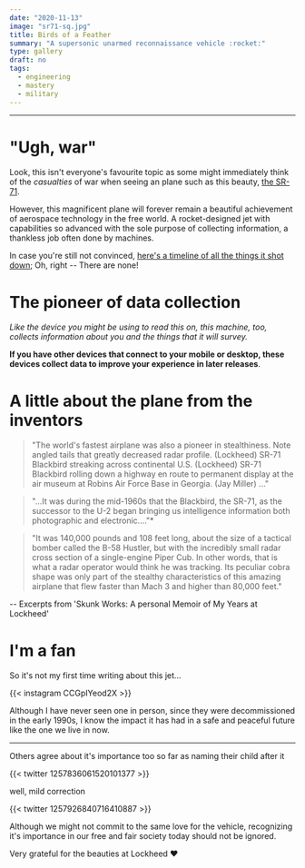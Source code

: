 ```yaml
---
date: "2020-11-13"
image: "sr71-sq.jpg"
title: Birds of a Feather
summary: "A supersonic unarmed reconnaissance vehicle :rocket:"
type: gallery
draft: no
tags:
  - engineering
  - mastery
  - military  
---
```


---  

# "Ugh, war"    

Look, this isn't everyone's favourite topic as some might immediately think of the *casualties* of war when seeing an plane such as this beauty, [the SR-71](https://en.wikipedia.org/wiki/Lockheed_SR-71_Blackbird).  

However, this magnificent plane will forever remain a beautiful achievement of aerospace technology in the free world. A rocket-designed jet with capabilities so advanced with the sole purpose of collecting information, a thankless job often done by machines.   


In case you're still not convinced, [here's a timeline of all the things it shot down](https://en.wikipedia.org/wiki/Lockheed_SR-71_Blackbird#Timeline); Oh, right -- There are none!

# The pioneer of data collection   

*Like the device you might be using to read this on, this machine, too, collects information about you and the things that it will survey.*    

**If you have other devices that connect to your mobile or desktop, these devices collect data to improve your experience in later releases**.   


# A little about the plane from the inventors  

>"The world's fastest airplane was also a pioneer in stealthiness. Note angled tails that greatly decreased radar profile. (Lockheed) SR-71 Blackbird streaking across continental U.S. (Lockheed) SR-71 Blackbird rolling down a highway en route to permanent display at the air museum at Robins Air Force Base in Georgia. (Jay Miller) ..."    
  
>"...It was during the mid-1960s that the Blackbird, the SR-71, as the successor to the U-2 began bringing us intelligence information both photographic and electronic...."*   
  
  
>"It was 140,000 pounds and 108 feet long, about the size of a tactical bomber called the B-58 Hustler, but with the incredibly small radar cross section of a single-engine Piper Cub. In other words, that is what a radar operator would think he was tracking. Its peculiar cobra shape was only part of the stealthy characteristics of this amazing airplane that flew faster than Mach 3 and higher than 80,000 feet."    

-- Excerpts from 'Skunk Works: A personal Memoir of My Years at Lockheed'  


# I'm a fan  

So it's not my first time writing about this jet...  

{{< instagram CCGpIYeod2X >}}     
  
Although I have never seen one in person, since they were decommissioned in the early 1990s, I know the impact it has had in a safe and peaceful future like the one we live in now.  

---- 


Others agree about it's importance too so far as naming their child after it    

{{< twitter 1257836061520101377 >}}   

well, mild correction  

{{< twitter 1257926840716410887 >}}


Although we might not commit to the same love for the vehicle, recognizing it's importance in our free and fair society today should not be ignored.  

 Very grateful for the beauties at Lockheed :heart:    

